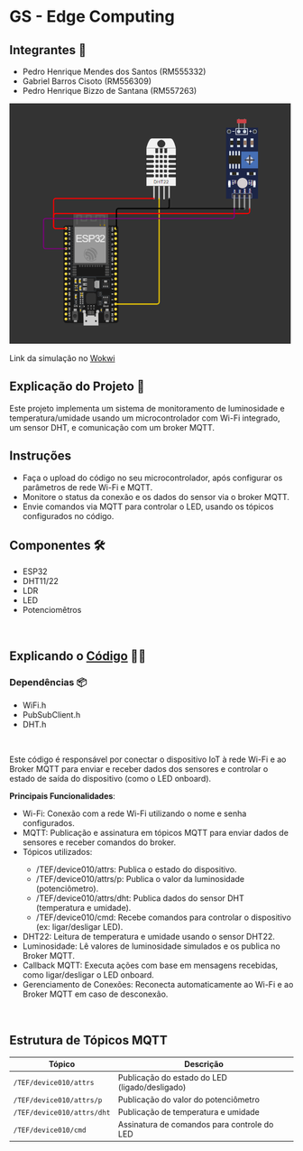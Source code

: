 # GS - Edge Computing

## Integrantes 👋
<ul>
    <li>Pedro Henrique Mendes dos Santos (RM555332)</li>
    <li>Gabriel Barros Cisoto (RM556309)</li>  
    <li>Pedro Henrique Bizzo de Santana (RM557263)</li>
</ul>
 
<img src="./ESP32.png" alt="print do circuito Arduino/printscreen Arduino circuit"/>

Link da simulação no <a href="https://wokwi.com/projects/410377764841984001">Wokwi</a>

## Explicação do Projeto 📖
Este projeto implementa um sistema de monitoramento de luminosidade e temperatura/umidade usando um microcontrolador com Wi-Fi integrado, um sensor DHT, e comunicação com um broker MQTT.

## Instruções
<ul>
    <li>Faça o upload do código no seu microcontrolador, após configurar os parâmetros de rede Wi-Fi e MQTT.</li>
    <li>Monitore o status da conexão e os dados do sensor via o broker MQTT.</li>
    <li>Envie comandos via MQTT para controlar o LED, usando os tópicos configurados no código.</li>
</ul>

## Componentes 🛠️
<ul>
    <li>ESP32</li>
    <li>DHT11/22</li>
    <li>LDR</li>
    <li>LED</li>
    <li>Potenciomêtros</li>
</ul>
 
<br>

## Explicando o <a href="https://github.com/fiap-checkpoints-1ESPJ/cp-edge/blob/main/codigo_ESP32.cpp">Código</a> 🧑‍💻

### Dependências 📦
<ul>
    <li>WiFi.h</li>
    <li>PubSubClient.h</li>
    <li>DHT.h</li>
</ul>
 
<br>
 
Este código é responsável por conectar o dispositivo IoT à rede Wi-Fi e ao Broker MQTT para enviar e receber dados dos sensores e controlar o estado de saída do dispositivo (como o LED onboard).

**Principais Funcionalidades**:
<ul>
    <li>Wi-Fi: Conexão com a rede Wi-Fi utilizando o nome e senha configurados.</li>
    <li>MQTT: Publicação e assinatura em tópicos MQTT para enviar dados de sensores e receber comandos do broker.</li>
    <li>Tópicos utilizados:</li>
        <ul>
            <li>/TEF/device010/attrs: Publica o estado do dispositivo.</li>
            <li>/TEF/device010/attrs/p: Publica o valor da luminosidade (potenciômetro).</li>
            <li>/TEF/device010/attrs/dht: Publica dados do sensor DHT (temperatura e umidade).</li>
            <li>/TEF/device010/cmd: Recebe comandos para controlar o dispositivo (ex: ligar/desligar LED).</li>
        </ul>
    <li>DHT22: Leitura de temperatura e umidade usando o sensor DHT22.</li>
    <li>Luminosidade: Lê valores de luminosidade simulados e os publica no Broker MQTT.</li>
    <li>Callback MQTT: Executa ações com base em mensagens recebidas, como ligar/desligar o LED onboard.</li>
    <li>Gerenciamento de Conexões: Reconecta automaticamente ao Wi-Fi e ao Broker MQTT em caso de desconexão.</li>
</ul>

<br>

## Estrutura de Tópicos MQTT

| Tópico                        | Descrição                                     |
|-------------------------------|-----------------------------------------------|
| `/TEF/device010/attrs`         | Publicação do estado do LED (ligado/desligado)|
| `/TEF/device010/attrs/p`       | Publicação do valor do potenciômetro          |
| `/TEF/device010/attrs/dht`     | Publicação de temperatura e umidade           |
| `/TEF/device010/cmd`           | Assinatura de comandos para controle do LED   |

<br>
